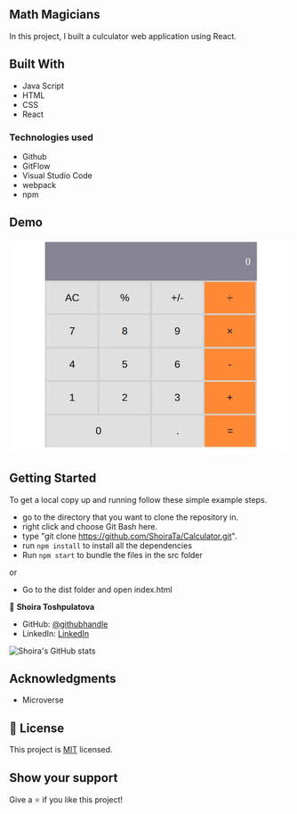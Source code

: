 ## Math Magicians

In this project, I built a culculator web application using React.

## Built With

- Java Script
- HTML
- CSS
- React

### Technologies used

- Github
- GitFlow
- Visual Studio Code
- webpack
- npm

## Demo

![](calc.jpg)

## Getting Started

To get a local copy up and running follow these simple example steps.

- go to the directory that you want to clone the repository in.
- right click and choose Git Bash here.
- type "git clone https://github.com/ShoiraTa/Calculator.git".
- run `npm install` to install all the dependencies
- Run `npm start` to bundle the files in the src folder

or

- Go to the dist folder and open index.html

👤 **Shoira Toshpulatova**

- GitHub: [@githubhandle](https://github.com/shoirata)
- LinkedIn: [LinkedIn](https://www.linkedin.com/in/shoira-tashpulatova-bab4a7122/)

![Shoira's GitHub stats](https://github-readme-stats.vercel.app/api?username=shoirata&count_private=true&theme=dark&show_icons=true)

## Acknowledgments

- Microverse

## 📝 License

This project is [MIT](MIT.md) licensed.

## Show your support

Give a ⭐️ if you like this project!
